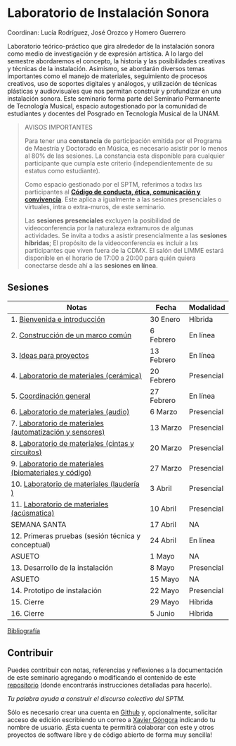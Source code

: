 # Laboratorio de Instalación Sonora

Coordinan: Lucía Rodríguez, José Orozco y Homero Guerrero

Laboratorio teórico-práctico que gira alrededor de la instalación sonora como
medio de investigación y de expresión artística. A lo largo del semestre
abordaremos el concepto, la historia y las posibilidades creativas y técnicas
de la instalación. Asimismo, se abordarán diversos temas importantes como el
manejo de materiales, seguimiento de procesos creativos, uso de soportes
digitales y análogos, y utilización de técnicas plásticas y audiovisuales que
nos permitan construir y profundizar en una instalación sonora. Este seminario
forma parte del Seminario Permanente de Tecnología Musical, espacio
autogestionado por la comunidad de estudiantes y docentes del Posgrado en
Tecnología Musical de la UNAM.

> AVISOS IMPORTANTES
>
> Para tener una **constancia** de participación emitida por el Programa de Maestría y Doctorado en Música, es necesario asistir por lo menos al 80% de las sesiones.
> La constancia esta disponible para cualquier participante que cumpla este criterio (independientemente de su estatus como estudiante).
>
> Como espacio gestionado por el SPTM, referimos a todxs lxs participantes al
> [**Código de conducta, ética, comunicación y convivencia**](https://github.com/sptm-unam/codigo-de-conducta).
> Este aplica a igualmente a las sesiones presenciales o virtuales, intra o extra-muros, de este seminario.
>
> Las **sesiones presenciales** excluyen la posibilidad de videoconferencia por la naturaleza extramuros de algunas actividades.
> Se invita a todxs a asistir presencialmente a las **sesiones híbridas**;
> El propósito de la videoconferencia es incluir a lxs participantes que viven fuera de la CDMX.
> El salón del LIMME estará disponible en el horario de 17:00 a 20:00 para quién quiera conectarse desde ahí a las **sesiones en línea**.

## Sesiones

| Notas                                                                        | Fecha      | Modalidad  |
|------------------------------------------------------------------------------|------------|------------|
| 1.  [Bienvenida e introducción](./sesiones/1.html)                           | 30 Enero   | Híbrida    |
| 2.  [Construcción de un marco común](./sesiones/2.html)                      | 6 Febrero  | En línea   |
| 3.  [Ideas para proyectos](./sesiones/3.html)                                | 13 Febrero | En línea   |
| 4.  [Laboratorio de materiales (cerámica)](./sesiones/4.html)                | 20 Febrero | Presencial |
| 5.  [Coordinación general](./sesiones/5.html)                                | 27 Febrero | En línea   |
| 6.  [Laboratorio de materiales (audio)](./sesiones/6.md)                     | 6 Marzo    | Presencial |
| 7.  [Laboratorio de materiales (automatización y sensores)](./sesiones/7.md) | 13 Marzo   | Presencial |
| 8.  [Laboratorio de materiales (cintas y circuitos)]()                       | 20 Marzo   | Presencial |
| 9.  [Laboratorio de materiales (biomateriales y código)]()                   | 27 Marzo   | Presencial |
| 10. [Laboratorio de materiales (laudería )]()                                | 3 Abril    | Presencial |
| 11. [Laboratorio de materiales (acúsmatica)]()                               | 10 Abril   | Presencial |
| SEMANA SANTA                                                                 | 17 Abril   | NA         |
| 12. Primeras pruebas (sesión técnica y conceptual)                           | 24 Abril   | En línea   |
| ASUETO                                                                       | 1 Mayo     | NA         |
| 13. Desarrollo de la instalación                                             | 8 Mayo     | Presencial |
| ASUETO                                                                       | 15 Mayo    | NA         |
| 14. Prototipo de instalación                                                 | 22 Mayo    | Presencial |
| 15. Cierre                                                                   | 29 Mayo    | Híbrida    |
| 16. Cierre                                                                   | 5 Junio    | Híbrida    |

[Bibliografía](./bibliografia.html)

## Contribuir

Puedes contribuir con notas, referencias y reflexiones a la documentación de
este seminario agregando o modificando el contenido de este
[repositorio](https://github.com/sptm-unam/laboratorio-instalacion-sonora)
(donde encontrarás instrucciones detalladas para hacerlo).

_Tu palabra ayuda a construir el discurso colectivo del SPTM._

Sólo es necesario crear una cuenta en [Github](https://github.com) y,
opcionalmente, solicitar acceso de edición escribiendo un correo a
[Xavier Góngora](mailto:xavier.gongora@comunidad.unam.mx)
indicando tu nombre de usuario. ¡Esta cuenta te permitirá colaborar con este y
otros proyectos de software libre y de código abierto de forma muy sencilla!
